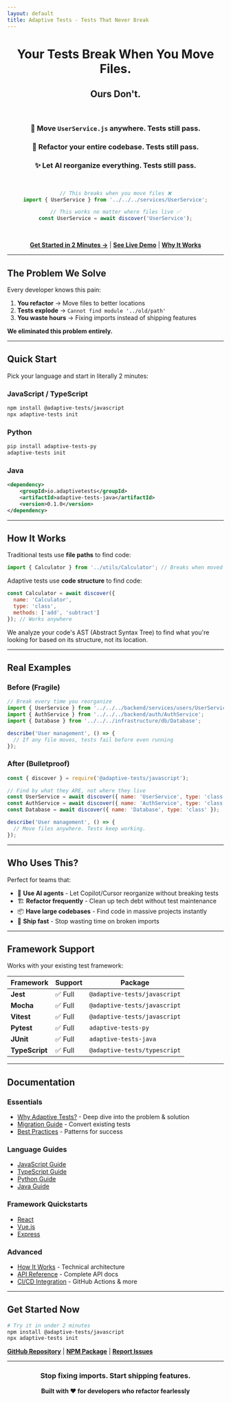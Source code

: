 ```yaml
---
layout: default
title: Adaptive Tests - Tests That Never Break
---
```


<div align="center">

# Your Tests Break When You Move Files.
## **Ours Don't.**

<br>

### 🎯 Move `UserService.js` anywhere. Tests still pass.
### 🚀 Refactor your entire codebase. Tests still pass.
### ✨ Let AI reorganize everything. Tests still pass.

<br>

```javascript
// This breaks when you move files ❌
import { UserService } from '../../../services/UserService';

// This works no matter where files live ✅
const UserService = await discover('UserService');
```

<br>

**[Get Started in 2 Minutes →](#quick-start)** | **[See Live Demo](https://github.com/anon57396/adaptive-tests#demo)** | **[Why It Works](#how-it-works)**

</div>

---

## The Problem We Solve

Every developer knows this pain:

1. **You refactor** → Move files to better locations
2. **Tests explode** → `Cannot find module '../old/path'`
3. **You waste hours** → Fixing imports instead of shipping features

**We eliminated this problem entirely.**

---

## Quick Start

Pick your language and start in literally 2 minutes:

### JavaScript / TypeScript
```bash
npm install @adaptive-tests/javascript
npx adaptive-tests init
```

### Python
```bash
pip install adaptive-tests-py
adaptive-tests init
```

### Java
```xml
<dependency>
    <groupId>io.adaptivetests</groupId>
    <artifactId>adaptive-tests-java</artifactId>
    <version>0.1.0</version>
</dependency>
```

---

## How It Works

Traditional tests use **file paths** to find code:
```javascript
import { Calculator } from '../utils/Calculator'; // Breaks when moved
```

Adaptive tests use **code structure** to find code:
```javascript
const Calculator = await discover({
  name: 'Calculator',
  type: 'class',
  methods: ['add', 'subtract']
}); // Works anywhere
```

We analyze your code's AST (Abstract Syntax Tree) to find what you're looking for based on its structure, not its location.

---

## Real Examples

### Before (Fragile)
```javascript
// Break every time you reorganize
import { UserService } from '../../../backend/services/users/UserService';
import { AuthService } from '../../../backend/auth/AuthService';
import { Database } from '../../../infrastructure/db/Database';

describe('User management', () => {
  // If any file moves, tests fail before even running
});
```

### After (Bulletproof)
```javascript
const { discover } = require('@adaptive-tests/javascript');

// Find by what they ARE, not where they live
const UserService = await discover({ name: 'UserService', type: 'class' });
const AuthService = await discover({ name: 'AuthService', type: 'class' });
const Database = await discover({ name: 'Database', type: 'class' });

describe('User management', () => {
  // Move files anywhere. Tests keep working.
});
```

---

## Who Uses This?

Perfect for teams that:

- 🤖 **Use AI agents** - Let Copilot/Cursor reorganize without breaking tests
- 🏗️ **Refactor frequently** - Clean up tech debt without test maintenance
- 📦 **Have large codebases** - Find code in massive projects instantly
- 🚀 **Ship fast** - Stop wasting time on broken imports

---

## Framework Support

Works with your existing test framework:

| Framework | Support | Package |
|-----------|---------|---------|
| **Jest** | ✅ Full | `@adaptive-tests/javascript` |
| **Mocha** | ✅ Full | `@adaptive-tests/javascript` |
| **Vitest** | ✅ Full | `@adaptive-tests/javascript` |
| **Pytest** | ✅ Full | `adaptive-tests-py` |
| **JUnit** | ✅ Full | `adaptive-tests-java` |
| **TypeScript** | ✅ Full | `@adaptive-tests/typescript` |

---

## Documentation

### Essentials
- [Why Adaptive Tests?](WHY_ADAPTIVE_TESTS.md) - Deep dive into the problem & solution
- [Migration Guide](MIGRATION_GUIDE.md) - Convert existing tests
- [Best Practices](BEST_PRACTICES.md) - Patterns for success

### Language Guides
- [JavaScript Guide](../languages/javascript/README.md)
- [TypeScript Guide](../languages/typescript/README.md)
- [Python Guide](../languages/python/README.md)
- [Java Guide](../languages/java/README.md)

### Framework Quickstarts
- [React](../languages/javascript/docs/REACT_QUICKSTART.md)
- [Vue.js](../languages/javascript/docs/VUE_QUICKSTART.md)
- [Express](../languages/javascript/docs/EXPRESS_QUICKSTART.md)

### Advanced
- [How It Works](HOW_IT_WORKS.md) - Technical architecture
- [API Reference](API_REFERENCE.md) - Complete API docs
- [CI/CD Integration](CI_STRATEGY.md) - GitHub Actions & more

---

## Get Started Now

```bash
# Try it in under 2 minutes
npm install @adaptive-tests/javascript
npx adaptive-tests init
```

**[GitHub Repository](https://github.com/anon57396/adaptive-tests)** | **[NPM Package](https://www.npmjs.com/package/@adaptive-tests/javascript)** | **[Report Issues](https://github.com/anon57396/adaptive-tests/issues)**

---

<div align="center">

### Stop fixing imports. Start shipping features.

**Built with ❤️ for developers who refactor fearlessly**

</div>
